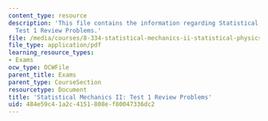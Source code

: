 ```yaml
---
content_type: resource
description: 'This file contains the information regarding Statistical Mechanics II:
  Test 1 Review Problems.'
file: /media/courses/8-334-statistical-mechanics-ii-statistical-physics-of-fields-spring-2014/484e59c41a2c4151808ef80047336dc2_MIT8_334S14_TestReview1.pdf
file_type: application/pdf
learning_resource_types:
- Exams
ocw_type: OCWFile
parent_title: Exams
parent_type: CourseSection
resourcetype: Document
title: 'Statistical Mechanics II: Test 1 Review Problems'
uid: 484e59c4-1a2c-4151-808e-f80047336dc2
---
```

